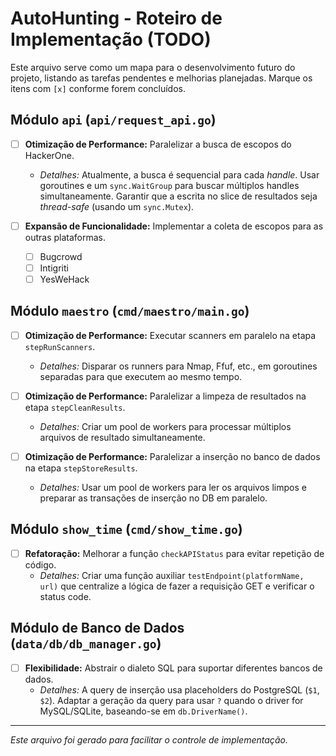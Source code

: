 # AutoHunting - Roteiro de Implementação (TODO)

Este arquivo serve como um mapa para o desenvolvimento futuro do projeto, listando as tarefas pendentes e melhorias planejadas. Marque os itens com `[x]` conforme forem concluídos.

## Módulo `api` (`api/request_api.go`)

- [ ] **Otimização de Performance:** Paralelizar a busca de escopos do HackerOne.
  - *Detalhes:* Atualmente, a busca é sequencial para cada *handle*. Usar goroutines e um `sync.WaitGroup` para buscar múltiplos handles simultaneamente. Garantir que a escrita no slice de resultados seja *thread-safe* (usando um `sync.Mutex`).

- [ ] **Expansão de Funcionalidade:** Implementar a coleta de escopos para as outras plataformas.
  - [ ] Bugcrowd
  - [ ] Intigriti
  - [ ] YesWeHack

## Módulo `maestro` (`cmd/maestro/main.go`)

- [ ] **Otimização de Performance:** Executar scanners em paralelo na etapa `stepRunScanners`.
  - *Detalhes:* Disparar os runners para Nmap, Ffuf, etc., em goroutines separadas para que executem ao mesmo tempo.

- [ ] **Otimização de Performance:** Paralelizar a limpeza de resultados na etapa `stepCleanResults`.
  - *Detalhes:* Criar um pool de workers para processar múltiplos arquivos de resultado simultaneamente.

- [ ] **Otimização de Performance:** Paralelizar a inserção no banco de dados na etapa `stepStoreResults`.
  - *Detalhes:* Usar um pool de workers para ler os arquivos limpos e preparar as transações de inserção no DB em paralelo.

## Módulo `show_time` (`cmd/show_time.go`)

- [ ] **Refatoração:** Melhorar a função `checkAPIStatus` para evitar repetição de código.
  - *Detalhes:* Criar uma função auxiliar `testEndpoint(platformName, url)` que centralize a lógica de fazer a requisição GET e verificar o status code.

## Módulo de Banco de Dados (`data/db/db_manager.go`)

- [ ] **Flexibilidade:** Abstrair o dialeto SQL para suportar diferentes bancos de dados.
  - *Detalhes:* A query de inserção usa placeholders do PostgreSQL (`$1`, `$2`). Adaptar a geração da query para usar `?` quando o driver for MySQL/SQLite, baseando-se em `db.DriverName()`.

---
*Este arquivo foi gerado para facilitar o controle de implementação.*